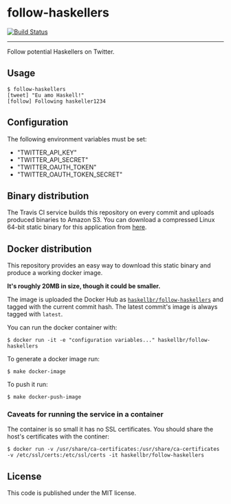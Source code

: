 # follow-haskellers
[![Build Status](https://travis-ci.org/haskellbr/follow-haskellers.svg?branch=master)](https://travis-ci.org/haskellbr/follow-haskellers)
- - -
Follow potential Haskellers on Twitter.

## Usage
```
$ follow-haskellers
[tweet] "Eu amo Haskell!"
[follow] Following haskeller1234
```

## Configuration
The following environment variables must be set:

- "TWITTER_API_KEY"
- "TWITTER_API_SECRET"
- "TWITTER_OAUTH_TOKEN"
- "TWITTER_OAUTH_TOKEN_SECRET"

## Binary distribution
The Travis CI service builds this repository on every commit and uploads
produced binaries to Amazon S3. You can download a compressed Linux 64-bit
static binary for this application from
[here](http://haskellbr.com.s3-website-sa-east-1.amazonaws.com/follow-haskellers/follow-haskellers.bz2).

## Docker distribution
This repository provides an easy way to download this static binary and produce
a working docker image.

**It's roughly 20MB in size, though it could be smaller.**

The image is uploaded the Docker Hub as
[`haskellbr/follow-haskellers`](https://hub.docker.com/r/haskellbr/follow-haskellers/)
and tagged with the current commit hash. The latest commit's image is always
tagged with `latest`.

You can run the docker container with:
```
$ docker run -it -e "configuration variables..." haskellbr/follow-haskellers
```

To generate a docker image run:
```
$ make docker-image
```

To push it run:
```
$ make docker-push-image
```

### Caveats for running the service in a container
The container is so small it has no SSL certificates. You should share the
host's certificates with the continer:
```
$ docker run -v /usr/share/ca-certificates:/usr/share/ca-certificates -v /etc/ssl/certs:/etc/ssl/certs -it haskellbr/follow-haskellers
```

## License
This code is published under the MIT license.
